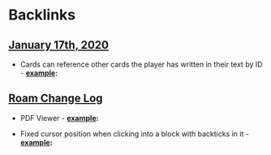 
# Backlinks
## [January 17th, 2020](<January 17th, 2020.md>)
- Cards can reference other cards the player has written in their text by ID
                    - **[example](<example.md>):**

## [Roam Change Log](<Roam Change Log.md>)
- PDF Viewer
            - **[example](<example.md>):**

- Fixed cursor position when clicking into a block with backticks in it
            - **[example](<example.md>):**


